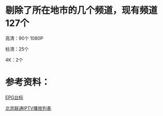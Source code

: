 # 剔除了所在地市的几个频道，现有频道127个
高清：90个 1080P
   
标清：25个

4K：2个  
# 参考资料：
[EPG台标](http://epg.51zmt.top:8000/)

[北京联通IPTV播放列表](https://github.com/wuwentao/bj-unicom-iptv)
